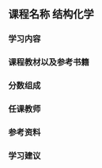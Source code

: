 ## 课程名称 结构化学

### 学习内容





### 课程教材以及参考书籍





### 分数组成



### 任课教师



### 参考资料



### 学习建议



<script src="https://giscus.app/client.js"
        data-repo="wing0night/Chem_ZJU"
        data-repo-id="R_kgDOLW27DQ"
        data-category="Announcements"
        data-category-id="DIC_kwDOLW27Dc4Cdsqq"
        data-mapping="pathname"
        data-strict="0"
        data-reactions-enabled="1"
        data-emit-metadata="0"
        data-input-position="top"
        data-theme="dark_dimmed"
        data-lang="zh-CN"
        crossorigin="anonymous"
        async>
</script>
